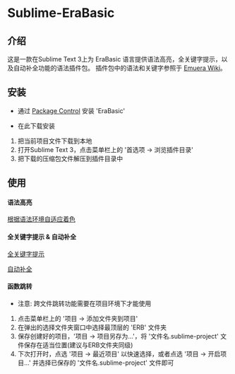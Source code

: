 # Sublime-EraBasic

## 介绍
这是一款在Sublime Text 3上为 EraBasic 语言提供语法高亮，全关键字提示，以及自动补全功能的语法插件包。
插件包中的语法和关键字参照于 [Emuera Wiki](https://zh.osdn.net/projects/emuera/wiki/FrontPage)。

## 安装

+ 通过 [Package Control](https://packagecontrol.io/docs/usage) 安装 'EraBasic'

+ 在此下载安装
1.  把当前项目文件下载到本地
2.  打开Sublime Text 3，点击菜单栏上的 '首选项 -> 浏览插件目录'
3.  把下载的压缩包文件解压到插件目录中

## 使用

#### 语法高亮
[](example_highlighting.png)

[根据语法环境自适应着色](example_highlighting_2.png)

#### 全关键字提示 & 自动补全
[全关键字提示](example_full_keyword.gif)

[自动补全](example_auto_complete.gif)

#### 函数跳转
[](example_function_jump.gif)

* 注意: 跨文件跳转功能需要在项目环境下才能使用
1.  点击菜单栏上的 '项目 -> 添加文件夹到项目'
2.  在弹出的选择文件夹窗口中选择最顶层的 'ERB' 文件夹
3.  保存创建好的项目，'项目 -> 项目另存为...'，将 '文件名.sublime-project' 文件保存在适当位置(建议与ERB文件夹同级)
4.  下次打开时，点选 '项目 -> 最近项目' 以快速选择，或者点选 '项目 -> 开启项目...' 并选择已保存的 '文件名.sublime-project' 文件即可
